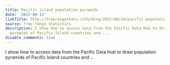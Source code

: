 ```yaml
---
title: Pacific island population pyramids
date: '2022-08-13'
linkTitle: http://freerangestats.info/blog/2022/08/14/pacific-population-pyramids
source: free range statistics
description: I show how to access data from the Pacific Data Hub to draw population
  pyramids of Pacific Island countries and ...
disable_comments: true
---
```

I show how to access data from the Pacific Data Hub to draw population pyramids of Pacific Island countries and ...
